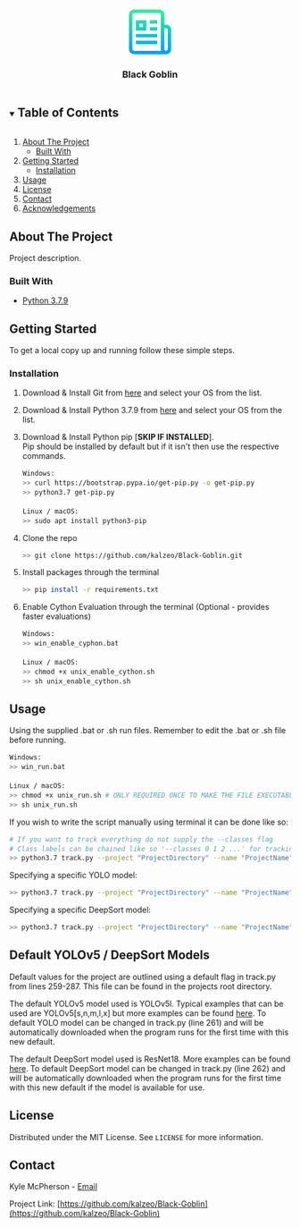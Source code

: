 <!--
*** Thanks for checking out the Best-README-Template. If you have a suggestion
*** that would make this better, please fork the repo and create a pull request
*** or simply open an issue with the tag "enhancement".
*** Thanks again! Now go create something AMAZING! :D
***
***
***
*** To avoid retyping too much info. Do a search and replace for the following:
*** github_username, repo_name, twitter_handle, email, project_title, project_description
-->



<!-- PROJECT SHIELDS -->
<!--
*** I'm using markdown "reference style" links for readability.
*** Reference links are enclosed in brackets [ ] instead of parentheses ( ).
*** See the bottom of this document for the declaration of the reference variables
*** for contributors-url, forks-url, etc. This is an optional, concise syntax you may use.
*** https://www.markdownguide.org/basic-syntax/#reference-style-links
-->




<!-- PROJECT LOGO -->
<br />
<p align="center">
  <a href="https://github.com/kalzeo/Black-Goblin">
    <img src="images/logo.png" alt="Logo" width="80" height="80">
  </a>

  <h3 align="center">Black Goblin</h3>
</p>



<!-- TABLE OF CONTENTS -->
<details open="open">
  <summary><h2 style="display: inline-block">Table of Contents</h2></summary>
  <ol>
    <li>
      <a href="#about-the-project">About The Project</a>
      <ul>
        <li><a href="#built-with">Built With</a></li>
      </ul>
    </li>
    <li>
      <a href="#getting-started">Getting Started</a>
      <ul>
        <li><a href="#installation">Installation</a></li>
      </ul>
    </li>
    <li><a href="#usage">Usage</a></li>
    <li><a href="#license">License</a></li>
    <li><a href="#contact">Contact</a></li>
    <li><a href="#acknowledgements">Acknowledgements</a></li>
  </ol>
</details>



<!-- ABOUT THE PROJECT -->
## About The Project

Project description.

### Built With

* [Python 3.7.9](https://www.python.org/downloads/release/python-379/)



<!-- GETTING STARTED -->
## Getting Started

To get a local copy up and running follow these simple steps.

### Installation

1. Download & Install Git from [here](https://git-scm.com/downloads) and select your OS from the list.

2. Download & Install Python 3.7.9 from [here](https://www.python.org/downloads/release/python-379/) and select your OS from the list.

3. Download & Install Python pip [**SKIP IF INSTALLED**].
   <br>
   Pip should be installed by default but if it isn't then use the respective commands.
   ```sh
   Windows:
   >> curl https://bootstrap.pypa.io/get-pip.py -o get-pip.py
   >> python3.7 get-pip.py
   
   Linux / macOS:
   >> sudo apt install python3-pip
   ```
   
4. Clone the repo
   ```sh
   >> git clone https://github.com/kalzeo/Black-Goblin.git
   ```
   
5. Install packages through the terminal
   ```sh
   >> pip install -r requirements.txt
   ```
   
6. Enable Cython Evaluation through the terminal (Optional - provides faster evaluations)
   ```sh
   Windows:
   >> win_enable_cyphon.bat
   
   Linux / macOS:
   >> chmod +x unix_enable_cython.sh
   >> sh unix_enable_cython.sh
   ```



<!-- USAGE EXAMPLES -->
## Usage

Using the supplied .bat or .sh run files. Remember to edit the .bat or .sh file before running.
   ```sh
   Windows:
   >> win_run.bat
   
   Linux / macOS:
   >> chmod +x unix_run.sh # ONLY REQUIRED ONCE TO MAKE THE FILE EXECUTABLE
   >> sh unix_run.sh
   ```

If you wish to write the script manually using terminal it can be done like so:
```sh
# If you want to track everything do not supply the --classes flag
# Class labels can be chained like so '--classes 0 1 2 ...' for tracking specific objects. See 'Class Indexes.xlsx' for more class labels. 
>> python3.7 track.py --project "ProjectDirectory" --name "ProjectName" --source "VideoPath" --classes 0
```

Specifying a specific YOLO model:
```sh
>> python3.7 track.py --project "ProjectDirectory" --name "ProjectName" --source "VideoPath" --classes 0 --yolo_model "yolov5s.pt"
```

Specifying a specific DeepSort model:
```sh
>> python3.7 track.py --project "ProjectDirectory" --name "ProjectName" --source "VideoPath" --classes 0 --yolo_model "yolov5s.pt" --deep_sort_model osnet_x0_5_market1501
```

<!-- DEFAULTS -->
## Default YOLOv5 / DeepSort Models

Default values for the project are outlined using a default flag in track.py from lines 259-287. This file can be found in the projects root directory.

The default YOLOv5 model used is YOLOv5l. Typical examples that can be used are YOLOv5[s,n,m,l,x] but more examples can be found [here](https://github.com/ultralytics/yolov5#pretrained-checkpoints). 
To default YOLO model can be changed in track.py (line 261) and will be automatically downloaded when the program runs for the first time with this new default.

The default DeepSort model used is ResNet18. More examples can be found [here](https://kaiyangzhou.github.io/deep-person-reid/MODEL_ZOO). 
To default DeepSort model can be changed in track.py (line 262) and will be automatically downloaded when the program runs for the first time with this new default if the model is available for use.


<!-- LICENSE -->
## License

Distributed under the MIT License. See `LICENSE` for more information.



<!-- CONTACT -->
## Contact

Kyle McPherson - [Email](mailto:k.mcpherson13@rgu.ac.uk)

Project Link: [https://github.com/kalzeo/Black-Goblin](https://github.com/kalzeo/Black-Goblin)